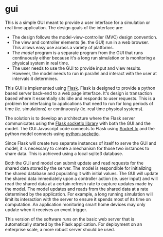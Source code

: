 # gui

This is a simple GUI meant to provide a user interface for a simulation or real time application.  The design goals of the interface are:

- The design follows the model-view-controller (MVC) design convention.
- The view and controller elements (ie. the GUI) run in a web browser.  This allows easy use across a variety of platforms.
- The *model* program is a separate program from the GUI that runs continuously either because it's a long run simulation or is monitoring a physical system in real time.
- The user needs to use the GUI to provide input and view results.  However, the model needs to run in parallel and interact with the user at intervals it determines.

This GUI is implemented using [Flask](http://flask.pocoo.org/).  Flask is designed to provide a python based server back-end to a web page interface.  It's design is transaction based where it essentially sits idle and responds to user requests.  This is a problem for interfacing to applications that need to run for long periods of time (ie. simulations) or continuously (ie. real time physical systems).

The solution is to develop an architecture where the Flask server communicates using the [Flask socketIo library](https://flask-socketio.readthedocs.io/en/latest/) with both the GUI and the model.   The GUI Javascript code connects to Flask using [Socket.Io](https://socket.io/) and the python model connects using [python-socketio](https://python-socketio.readthedocs.io/en/latest/).  

Since Flask will create two separate instances of itself to serve the GUI and model, it is necessary to create a mechanism for those two instances to share data.  This is achieved using a local sqlite3 database.

Both the GUI and model can submit update and read requests for the shared data stored by the server.  The model is respondible for initializing the shared database and populating it with initial values.  The GUI will update the shared data immediately upon a controller action (ie. user input) and will read the shared data at a certain refresh rate to capture updates made by the model.  The model updates and reads from the shared data at a rate determined by the application.  For example, a long running simulation will limit its interaction with the server to ensure it spends most of its time on computation.  An application monitoring smart home devices may only update when it receives an event trigger.

This version of the software runs on the basic web server that is automatically started by the Flask application.  For deployment on an enterprise scale, a more robust server should be used.


